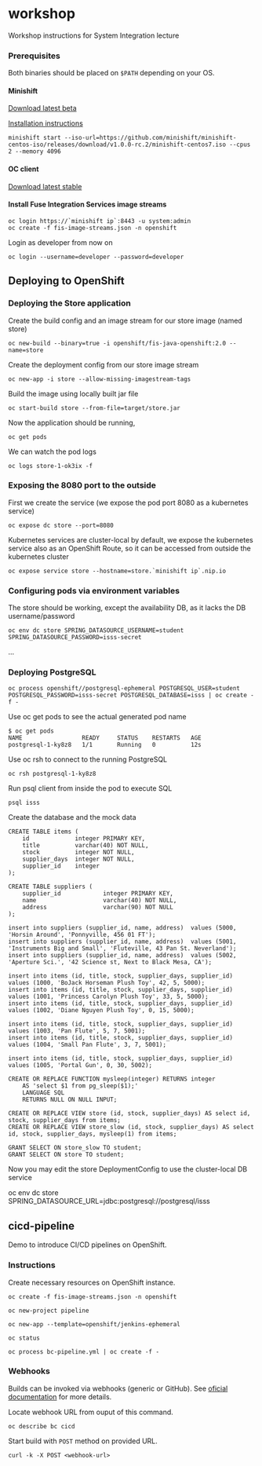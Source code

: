 # workshop
Workshop instructions for System Integration lecture

### Prerequisites

Both binaries should be placed on `$PATH` depending on your OS.

#### Minishift
[Download latest beta](https://github.com/minishift/minishift/releases/tag/v1.0.0-beta.4)

[Installation instructions](https://github.com/minishift/minishift#installation)

```
minishift start --iso-url=https://github.com/minishift/minishift-centos-iso/releases/download/v1.0.0-rc.2/minishift-centos7.iso --cpus 2 --memory 4096
```


#### OC client
[Download latest stable](https://github.com/openshift/origin/releases/tag/v1.4.1)

#### Install Fuse Integration Services image streams

```
oc login https://`minishift ip`:8443 -u system:admin
oc create -f fis-image-streams.json -n openshift
```

Login as developer from now on

```
oc login --username=developer --password=developer
```


## Deploying to OpenShift

### Deploying the Store application

Create the build config and an image stream for our store image (named store)

```
oc new-build --binary=true -i openshift/fis-java-openshift:2.0 --name=store
```

Create the deployment config from our store image stream

```
oc new-app -i store --allow-missing-imagestream-tags
```

Build the image using locally built jar file

```
oc start-build store --from-file=target/store.jar
```

Now the application should be running, 

```
oc get pods
```

We can watch the pod logs

```
oc logs store-1-ok3ix -f
```

### Exposing the 8080 port to the outside

First we create the service (we expose the pod port 8080 as a kubernetes service)

```
oc expose dc store --port=8080
```

Kubernetes services are cluster-local by default,  we expose the kubernetes service also as an OpenShift Route, so it can be accessed from outside the kubernetes cluster

```
oc expose service store --hostname=store.`minishift ip`.nip.io
```

### Configuring pods via environment variables

The store should be working, except the availability DB, as it lacks the DB username/password

```
oc env dc store SPRING_DATASOURCE_USERNAME=student SPRING_DATASOURCE_PASSWORD=isss-secret
```

...

### Deploying PostgreSQL

```
oc process openshift//postgresql-ephemeral POSTGRESQL_USER=student POSTGRESQL_PASSWORD=isss-secret POSTGRESQL_DATABASE=isss | oc create -f -
```

Use oc get pods to see the actual generated pod name

```
$ oc get pods
NAME                 READY     STATUS    RESTARTS   AGE
postgresql-1-ky8z8   1/1       Running   0          12s
```

Use oc rsh to connect to the running PostgreSQL

```
oc rsh postgresql-1-ky8z8
```

Run psql client from inside the pod to execute SQL

```
psql isss
```

Create the database and the mock data

```
CREATE TABLE items (
    id             integer PRIMARY KEY,
    title          varchar(40) NOT NULL,
    stock          integer NOT NULL,
    supplier_days  integer NOT NULL,
    supplier_id    integer
);

CREATE TABLE suppliers (
    supplier_id            integer PRIMARY KEY,
    name                   varchar(40) NOT NULL,
    address                varchar(90) NOT NULL 
);

insert into suppliers (supplier_id, name, address)  values (5000, 'Horsin Around', 'Ponnyville, 456 01 FT');
insert into suppliers (supplier_id, name, address)  values (5001, 'Instruments Big and Small', 'Fluteville, 43 Pan St. Neverland');
insert into suppliers (supplier_id, name, address)  values (5002, 'Aperture Sci.', '42 Science st, Next to Black Mesa, CA');

insert into items (id, title, stock, supplier_days, supplier_id) values (1000, 'BoJack Horseman Plush Toy', 42, 5, 5000);
insert into items (id, title, stock, supplier_days, supplier_id) values (1001, 'Princess Carolyn Plush Toy', 33, 5, 5000);
insert into items (id, title, stock, supplier_days, supplier_id) values (1002, 'Diane Nguyen Plush Toy', 0, 15, 5000);

insert into items (id, title, stock, supplier_days, supplier_id) values (1003, 'Pan Flute', 5, 7, 5001);
insert into items (id, title, stock, supplier_days, supplier_id) values (1004, 'Small Pan Flute', 3, 7, 5001);

insert into items (id, title, stock, supplier_days, supplier_id) values (1005, 'Portal Gun', 0, 30, 5002);

CREATE OR REPLACE FUNCTION mysleep(integer) RETURNS integer
    AS 'select $1 from pg_sleep($1);'
    LANGUAGE SQL
    RETURNS NULL ON NULL INPUT;

CREATE OR REPLACE VIEW store (id, stock, supplier_days) AS select id, stock, supplier_days from items;
CREATE OR REPLACE VIEW store_slow (id, stock, supplier_days) AS select id, stock, supplier_days, mysleep(1) from items;

GRANT SELECT ON store_slow TO student;
GRANT SELECT ON store TO student;
```

Now you may edit the store DeploymentConfig to use the cluster-local DB service

oc env dc store SPRING_DATASOURCE_URL=jdbc:postgresql://postgresql/isss


## cicd-pipeline
Demo to introduce CI/CD pipelines on OpenShift.

### Instructions

Create necessary resources on OpenShift instance.

```
oc create -f fis-image-streams.json -n openshift

oc new-project pipeline

oc new-app --template=openshift/jenkins-ephemeral

oc status

oc process bc-pipeline.yml | oc create -f -
```


### Webhooks
Builds can be invoked via webhooks (generic or GitHub). See [oficial documentation](https://docs.openshift.com/container-platform/3.4/dev_guide/builds/triggering_builds.html#generic-webhooks) for more details.


Locate webhook URL from ouput of this command.
```
oc describe bc cicd
```

Start build with `POST` method on provided URL.
```
curl -k -X POST <webhook-url>
